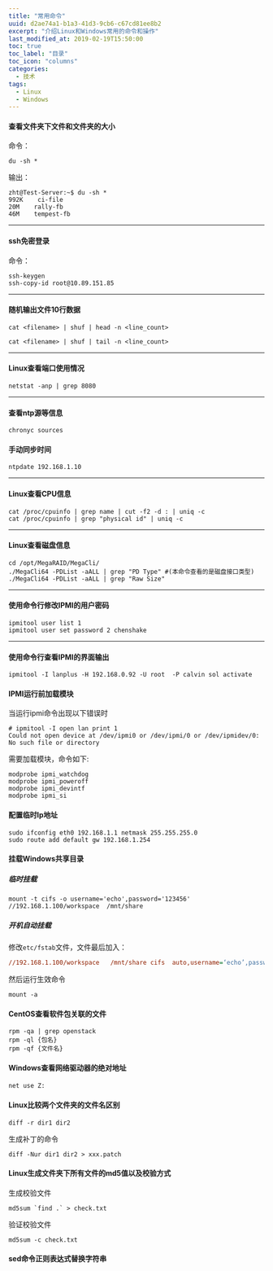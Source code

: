```yaml
---
title: "常用命令"
uuid: d2ae74a1-b1a3-41d3-9cb6-c67cd81ee8b2
excerpt: "介绍Linux和Windows常用的命令和操作"
last_modified_at: 2019-02-19T15:50:00
toc: true
toc_label: "目录"
toc_icon: "columns"
categories:
  - 技术
tags:
  - Linux
  - Windows
---
```


#### 查看文件夹下文件和文件夹的大小
命令：
```shell
du -sh *
```
输出：
```shell
zht@Test-Server:~$ du -sh *
992K    ci-file
20M    rally-fb
46M    tempest-fb
```
***

#### ssh免密登录
命令：
```shell
ssh-keygen
ssh-copy-id root@10.89.151.85
```
***

#### 随机输出文件10行数据
```shell
cat <filename> | shuf | head -n <line_count>
```

```shell
cat <filename> | shuf | tail -n <line_count>
```

***

#### Linux查看端口使用情况
```shell
netstat -anp | grep 8080
```
***

#### 查看ntp源等信息
```shell
chronyc sources
```

#### 手动同步时间
```shell
ntpdate 192.168.1.10
```
***

#### Linux查看CPU信息
```shell
cat /proc/cpuinfo | grep name | cut -f2 -d : | uniq -c 
cat /proc/cpuinfo | grep "physical id" | uniq -c
```
***

#### Linux查看磁盘信息
```shell
cd /opt/MegaRAID/MegaCli/
./MegaCli64 -PDList -aALL | grep "PD Type" #(本命令查看的是磁盘接口类型)
./MegaCli64 -PDList -aALL | grep "Raw Size"
```
***

#### 使用命令行修改IPMI的用户密码
```shell
ipmitool user list 1
ipmitool user set password 2 chenshake
```
***

#### 使用命令行查看IPMI的界面输出
```shell
ipmitool -I lanplus -H 192.168.0.92 -U root  -P calvin sol activate
```

#### IPMI运行前加载模块

当运行ipmi命令出现以下错误时

```shell
# ipmitool -I open lan print 1 
Could not open device at /dev/ipmi0 or /dev/ipmi/0 or /dev/ipmidev/0: No such file or directory
```

需要加载模块，命令如下:

```shell
modprobe ipmi_watchdog
modprobe ipmi_poweroff
modprobe ipmi_devintf
modprobe ipmi_si  
```

#### 配置临时Ip地址

```shell
sudo ifconfig eth0 192.168.1.1 netmask 255.255.255.0
sudo route add default gw 192.168.1.254
```

#### 挂载Windows共享目录

##### 临时挂载

```shell
mount -t cifs -o username='echo',password='123456' //192.168.1.100/workspace  /mnt/share
```

##### 开机自动挂载

修改`etc/fstab`文件，文件最后加入：

```ini
//192.168.1.100/workspace   /mnt/share cifs  auto,username=‘echo’,password=‘123456’  0 0 
```

然后运行生效命令

```shell
mount -a
```

#### CentOS查看软件包关联的文件

```shell
rpm -qa | grep openstack
rpm -ql {包名}
rpm -qf {文件名}
```

#### Windows查看网络驱动器的绝对地址

```bash
net use Z:
```

#### Linux比较两个文件夹的文件名区别

```shell
diff -r dir1 dir2
```

生成补丁的命令

```shell
diff -Nur dir1 dir2 > xxx.patch
```

#### Linux生成文件夹下所有文件的md5值以及校验方式

生成校验文件

```shell
md5sum `find .` > check.txt
```

验证校验文件

```shell
md5sum -c check.txt
```

#### sed命令正则表达式替换字符串

```shell

```

